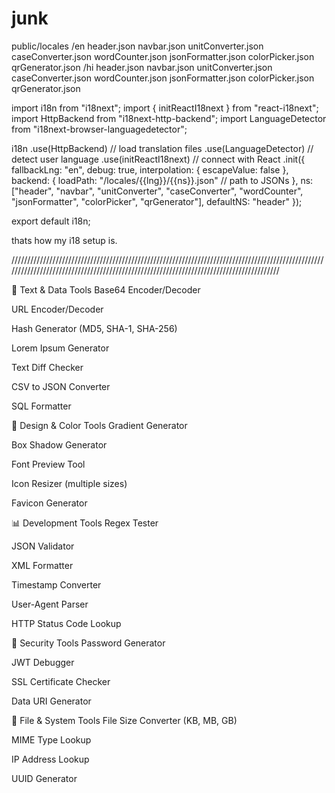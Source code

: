 # junk


public/locales
  /en
    header.json
    navbar.json
    unitConverter.json
    caseConverter.json
    wordCounter.json
    jsonFormatter.json
    colorPicker.json
    qrGenerator.json
  /hi
    header.json
    navbar.json
    unitConverter.json
    caseConverter.json
    wordCounter.json
    jsonFormatter.json
    colorPicker.json
    qrGenerator.json


import i18n from "i18next";
import { initReactI18next } from "react-i18next";
import HttpBackend from "i18next-http-backend";
import LanguageDetector from "i18next-browser-languagedetector";

i18n
    .use(HttpBackend) // load translation files
    .use(LanguageDetector) // detect user language
    .use(initReactI18next) // connect with React
    .init({
        fallbackLng: "en",
        debug: true,
        interpolation: {
            escapeValue: false
        },
        backend: {
            loadPath: "/locales/{{lng}}/{{ns}}.json" // path to JSONs
        },
        ns: ["header", "navbar", "unitConverter", "caseConverter", "wordCounter", "jsonFormatter", "colorPicker", "qrGenerator"],
        defaultNS: "header"
    });

export default i18n;

thats how my i18 setup is.





////////////////////////////////////////////////////////////////////////////////////////////////////////////////////////////////////////////////////////////////////////////////////////


🔧 Text & Data Tools
Base64 Encoder/Decoder

URL Encoder/Decoder

Hash Generator (MD5, SHA-1, SHA-256)

Lorem Ipsum Generator

Text Diff Checker

CSV to JSON Converter

SQL Formatter

🎨 Design & Color Tools
Gradient Generator

Box Shadow Generator

Font Preview Tool

Icon Resizer (multiple sizes)

Favicon Generator

📊 Development Tools
Regex Tester

JSON Validator

XML Formatter

Timestamp Converter

User-Agent Parser

HTTP Status Code Lookup

🔐 Security Tools
Password Generator

JWT Debugger

SSL Certificate Checker

Data URI Generator

📁 File & System Tools
File Size Converter (KB, MB, GB)

MIME Type Lookup

IP Address Lookup

UUID Generator
